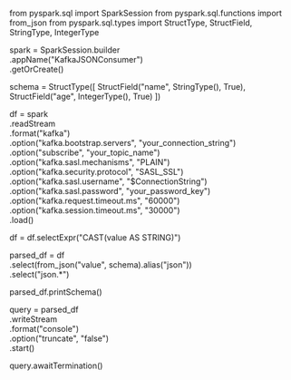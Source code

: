 from pyspark.sql import SparkSession
from pyspark.sql.functions import from_json
from pyspark.sql.types import StructType, StructField, StringType, IntegerType

spark = SparkSession.builder \
    .appName("KafkaJSONConsumer") \
    .getOrCreate()

schema = StructType([
    StructField("name", StringType(), True),
    StructField("age", IntegerType(), True)
])

df = spark \
  .readStream \
  .format("kafka") \
  .option("kafka.bootstrap.servers", "your_connection_string") \
  .option("subscribe", "your_topic_name") \
  .option("kafka.sasl.mechanisms", "PLAIN") \
  .option("kafka.security.protocol", "SASL_SSL") \
  .option("kafka.sasl.username", "$ConnectionString") \
  .option("kafka.sasl.password", "your_password_key") \
  .option("kafka.request.timeout.ms", "60000") \
  .option("kafka.session.timeout.ms", "30000") \
  .load()

df = df.selectExpr("CAST(value AS STRING)")

parsed_df = df \
    .select(from_json("value", schema).alias("json")) \
    .select("json.*")

parsed_df.printSchema()

query = parsed_df \
  .writeStream \
  .format("console") \
  .option("truncate", "false") \
  .start()

query.awaitTermination()
